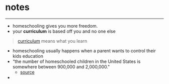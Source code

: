 # notes
---
- homeschooling gives you more freedom.
- your **curriculum** is based off you and no one else
> [curriculum](https://en.wiktionary.org/wiki/curriculum) means what you learn
- homeschooling usually happens when a parent wants to control their kids education 
- “the number of homeschooled children in the United States is somewhere between 900,000 and 2,000,000."
	- [source](https://www.homeschoolfacts.com/faqs.html)
-
